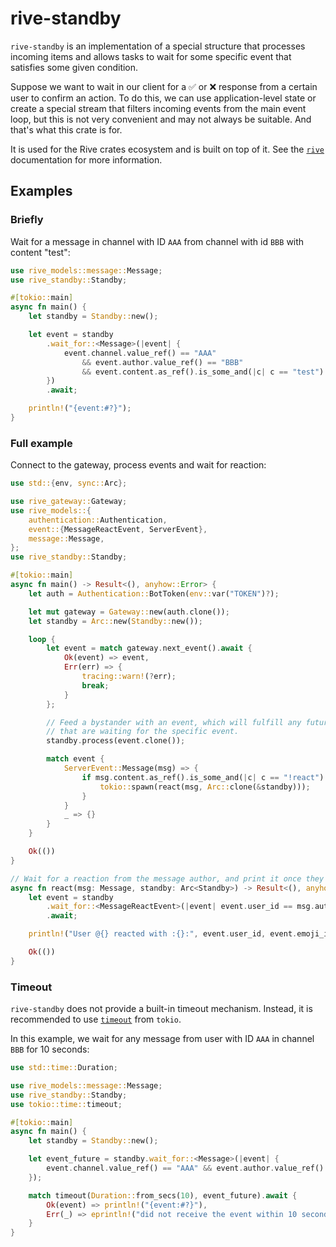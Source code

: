 # rive-standby

`rive-standby` is an implementation of a special structure that processes incoming items and allows tasks to wait for some specific event that satisfies some given condition.

Suppose we want to wait in our client for a ✅ or ❌ response from a certain user to confirm an action. To do this, we can use application-level state or create a special stream that filters incoming events from the main event loop, but this is not very convenient and may not always be suitable. And that's what this crate is for.

It is used for the Rive crates ecosystem and is built on top of it. See the [`rive`](https://docs.rs/rive) documentation for more information.

## Examples

### Briefly

Wait for a message in channel with ID `AAA` from channel with id `BBB` with content "test":

```rust no_run
use rive_models::message::Message;
use rive_standby::Standby;

#[tokio::main]
async fn main() {
    let standby = Standby::new();

    let event = standby
        .wait_for::<Message>(|event| {
            event.channel.value_ref() == "AAA"
                && event.author.value_ref() == "BBB"
                && event.content.as_ref().is_some_and(|c| c == "test")
        })
        .await;

    println!("{event:#?}");
}
```

### Full example

Connect to the gateway, process events and wait for reaction:

```rust no_run
use std::{env, sync::Arc};

use rive_gateway::Gateway;
use rive_models::{
    authentication::Authentication,
    event::{MessageReactEvent, ServerEvent},
    message::Message,
};
use rive_standby::Standby;

#[tokio::main]
async fn main() -> Result<(), anyhow::Error> {
    let auth = Authentication::BotToken(env::var("TOKEN")?);

    let mut gateway = Gateway::new(auth.clone());
    let standby = Arc::new(Standby::new());

    loop {
        let event = match gateway.next_event().await {
            Ok(event) => event,
            Err(err) => {
                tracing::warn!(?err);
                break;
            }
        };

        // Feed a bystander with an event, which will fulfill any futures
        // that are waiting for the specific event.
        standby.process(event.clone());

        match event {
            ServerEvent::Message(msg) => {
                if msg.content.as_ref().is_some_and(|c| c == "!react") {
                    tokio::spawn(react(msg, Arc::clone(&standby)));
                }
            }
            _ => {}
        }
    }

    Ok(())
}

// Wait for a reaction from the message author, and print it once they react.
async fn react(msg: Message, standby: Arc<Standby>) -> Result<(), anyhow::Error> {
    let event = standby
        .wait_for::<MessageReactEvent>(|event| event.user_id == msg.author && event.id == msg.id)
        .await;

    println!("User @{} reacted with :{}:", event.user_id, event.emoji_id);

    Ok(())
}
```

### Timeout

`rive-standby` does not provide a built-in timeout mechanism. Instead, it is recommended to use [`timeout`] from `tokio`.

In this example, we wait for any message from user with ID `AAA` in channel `BBB` for 10 seconds:

```rust no_run
use std::time::Duration;

use rive_models::message::Message;
use rive_standby::Standby;
use tokio::time::timeout;

#[tokio::main]
async fn main() {
    let standby = Standby::new();

    let event_future = standby.wait_for::<Message>(|event| {
        event.channel.value_ref() == "AAA" && event.author.value_ref() == "BBB"
    });

    match timeout(Duration::from_secs(10), event_future).await {
        Ok(event) => println!("{event:#?}"),
        Err(_) => eprintln!("did not receive the event within 10 seconds"),
    }
}
```

[`timeout`]: https://docs.rs/tokio/latest/tokio/time/fn.timeout.html
